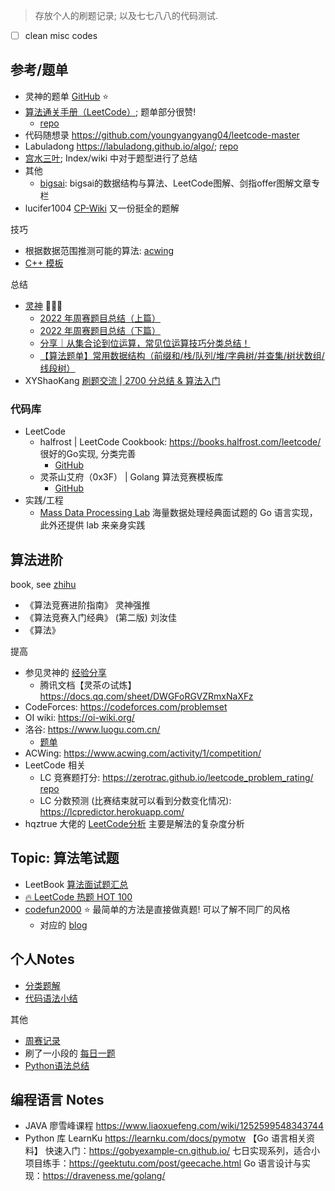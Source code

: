> 存放个人的刷题记录; 以及七七八八的代码测试. 

- [ ] clean misc codes

## 参考/题单

- 灵神的题单 [GitHub](https://github.com/EndlessCheng/codeforces-go/blob/master/leetcode/SOLUTIONS.md) ⭐️
- [算法通关手册（LeetCode）](https://algo.itcharge.cn/); 题单部分很赞!
    - [repo](https://github.com/itcharge/LeetCode-Py)
- 代码随想录 <https://github.com/youngyangyang04/leetcode-master>
- Labuladong <https://labuladong.github.io/algo/>; [repo](https://github.com/labuladong/fucking-algorithm)
- [宫水三叶](https://github.com/SharingSource/LogicStack-LeetCode); Index/wiki 中对于题型进行了总结
- 其他
    - [bigsai](https://github.com/javasmall/bigsai-algorithm): bigsai的数据结构与算法、LeetCode图解、剑指offer图解文章专栏
- lucifer1004 [CP-Wiki](https://cp-wiki.vercel.app/) 又一份挺全的题解

技巧

- 根据数据范围推测可能的算法: [acwing](https://www.acwing.com/blog/content/32/)
- [C++ 模板](https://github.com/old-yan/CP-template)

总结

- [灵神](https://leetcode.cn/u/endlesscheng/) 🌟🌟🌟
    - [2022 年周赛题目总结（上篇）](https://leetcode.cn/circle/discuss/G0n5iY/) 
    - [2022 年周赛题目总结（下篇）](https://leetcode.cn/circle/discuss/WR1MJP/)
    - [分享｜从集合论到位运算，常见位运算技巧分类总结！](https://leetcode.cn/circle/discuss/CaOJ45/)
    - [【算法题单】常用数据结构（前缀和/栈/队列/堆/字典树/并查集/树状数组/线段树）](https://www.bilibili.com/video/BV15gRaYZE5o/)
- XYShaoKang [刷题交流 | 2700 分总结 & 算法入门](https://leetcode.cn/circle/discuss/gmXruw/)

### 代码库

- LeetCode
    - halfrost | LeetCode Cookbook: <https://books.halfrost.com/leetcode/> 很好的Go实现, 分类完善
        - [GitHub](https://github.com/halfrost/LeetCode-Go)
    - 灵茶山艾府（0x3F） | Golang 算法竞赛模板库
        - [GitHub](https://github.com/EndlessCheng/codeforces-go)
- 实践/工程
    - [Mass Data Processing Lab](https://github.com/ncghost1/MassDataProcessingLab) 海量数据处理经典面试题的 Go 语言实现，此外还提供 lab 来亲身实践


## 算法进阶

book, see [zhihu](https://www.zhihu.com/question/22299710)

- 《算法竞赛进阶指南》 灵神强推
- 《算法竞赛入门经典》 (第二版) 刘汝佳
- 《算法》

提高

- 参见灵神的 [经验分享](https://www.bilibili.com/video/BV1RY4y157nW)
    - 腾讯文档【灵茶の试炼】 <https://docs.qq.com/sheet/DWGFoRGVZRmxNaXFz>
- CodeForces: <https://codeforces.com/problemset>
- OI wiki: <https://oi-wiki.org/>
- 洛谷: <https://www.luogu.com.cn/>
    - [题单](https://github.com/SFOI-Team/luogu-problem-list)
- ACWing: <https://www.acwing.com/activity/1/competition/>
- LeetCode 相关
    - LC 竞赛题打分: <https://zerotrac.github.io/leetcode_problem_rating/> [repo](https://github.com/zerotrac/leetcode_problem_rating/tree/gh-pages)
    - LC 分数预测 (比赛结束就可以看到分数变化情况): <https://lcpredictor.herokuapp.com/>
- hqztrue 大佬的 [LeetCode分析](https://github.com/hqztrue/LeetCodeSolutions) 主要是解法的复杂度分析


## Topic: 算法笔试题

- LeetBook [算法面试题汇总](https://leetcode.cn/leetbook/detail/top-interview-questions/)
- [🔥 LeetCode 热题 HOT 100](https://leetcode.cn/problem-list/2cktkvj/)
- [codefun2000](https://codefun2000.com/) ⭐️ 最简单的方法是直接做真题! 可以了解不同厂的风格
    - 对应的 [blog](https://blog.codefun2000.com/)



## 个人Notes

- [分类题解](notes/01-分类总结/分类.md)
- [代码语法小结](notes/language-parctise.md)

其他

- [周赛记录](notes/Leetcode-contests.md)
- 刷了一小段的 [每日一题](notes/Leetcode-daily.md)
- [Python语法总结](notes/Python-base.md)



## 编程语言 Notes

- JAVA 廖雪峰课程 <https://www.liaoxuefeng.com/wiki/1252599548343744>
- Python 库 LearnKu <https://learnku.com/docs/pymotw>
【Go 语言相关资料】
快速入门：<https://gobyexample-cn.github.io/>
七日实现系列，适合小项目练手：<https://geektutu.com/post/geecache.html>
Go 语言设计与实现：<https://draveness.me/golang/>

